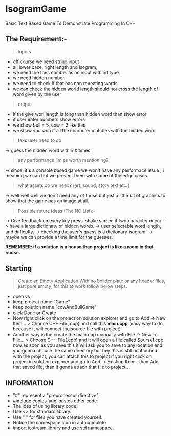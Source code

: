 # IsogramGame
Basic Text Based Game To Demonstrate Programming In C++ 

## The Requirement:-

> inputs

- off course we need string input
- all lower case, right length and isogram,
- we need the tries number as an input with int type.
- we need hidden number.
- we need to check if that has non repeating words.
- we can check the hidden world length should not cross the length of word given by the user

> output

- if the give worl length is long than hidden word than show error
- if user enter numbers show errors
- we show bull = 5, cow = 2 like this 
- we show you won if all the character matches with the hidden word

> taks user need to do

-> guess the hidden word within X times.


> any performance limies worth mentioning?

-> since, it's a console based game we won't have any performace issue , i meaning we can
but we prevent them with some of the edge cases.

> what assets do we need? (art, sound, story text etc.)

-> well well well we don't need any of those but just a little bit of graphics to
show that the game has an image at all.


> Possible future ideas (The NO List):-

-> Give feedback on every key press. shake screen if two character occur
-> have a large dictionaty of hidden words.
-> user selectable word length, and difficulty.
-> checking the user's guess is a dictionary isogram.
-> maybe we can provide a time limit for the guesses.

**REMEMBER: if a solution is a house than project is like a room in that house.**


## Starting 

> Create an Empty Application With no boilder plate or any header files, just pure empty, for this to work follow below steps.
- open vs
- keep project name "Game"
- keep solution name "cowAndBullGame"
- click Done or Create
- Now right click on the project on solution explorer and go to Add -> New Item... > Choose C++ File(.cpp) and call this **main.cpp** (easy way to do, because it will connect the source file with project)
- Another way is the create the main.cpp manually with File -> New -> File... > Choose C++ File(.cpp) and it will open a file called Sourse1.cpp now as soon as you save this it will ask you to save to any location and you gonna choose the same directory but hey this is still unattached with the project, you can attach this to project if you right click on project in solution explorer and go to Add -> Existing Item... than Add that saved file, than it gonna attach that file to project...


## INFORMATION

- "#" represent a "preprocessor directive";
- #include copies-and-pastes other code.
- The idea of using library code.
- Use <> for standard library.
- Use " " for files you have created yourself.
- Notice the namespace icon in autocomplete
- import iostream library and use std namespace.
